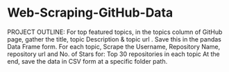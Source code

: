 # Web-Scraping-GitHub-Data
PROJECT OUTLINE:
For top featured topics, in the topics column of GitHub page, gather the title, topic Description & topic url .
Save this in the pandas Data Frame form.
For each topic, Scrape the Username, Repository Name, repository url and No. of Stars for:
Top 30 repositories in each topic
At the end, save the data in CSV form at a specific folder path.
